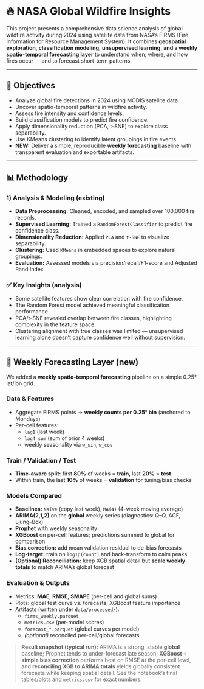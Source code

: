 # 🔥 NASA Global Wildfire Insights

This project presents a comprehensive data science analysis of global wildfire activity during 2024 using satellite data from NASA’s FIRMS (Fire Information for Resource Management System). It combines **geospatial exploration**, **classification modeling**, **unsupervised learning**, **and a weekly spatio-temporal forecasting layer** to understand when, where, and how fires occur — and to forecast short-term patterns.

---

## 📌 Objectives

- Analyze global fire detections in 2024 using MODIS satellite data.
- Uncover spatio-temporal patterns in wildfire activity.
- Assess fire intensity and confidence levels.
- Build classification models to predict fire confidence.
- Apply dimensionality reduction (PCA, t-SNE) to explore class separability.
- Use KMeans clustering to identify latent groupings in fire events.
- **NEW:** Deliver a simple, reproducible **weekly forecasting** baseline with transparent evaluation and exportable artifacts.

---

## 📊 Methodology

### 1) Analysis & Modeling (existing)
- **Data Preprocessing:** Cleaned, encoded, and sampled over 100,000 fire records.
- **Supervised Learning:** Trained a `RandomForestClassifier` to predict fire confidence class.
- **Dimensionality Reduction:** Applied `PCA` and `t-SNE` to visualize separability.
- **Clustering:** Used `KMeans` in embedded spaces to explore natural groupings.
- **Evaluation:** Assessed models via precision/recall/F1-score and Adjusted Rand Index.

### ✅ Key Insights (analysis)
- Some satellite features show clear correlation with fire confidence.
- The Random Forest model achieved meaningful classification performance.
- PCA/t-SNE revealed overlap between fire classes, highlighting complexity in the feature space.
- Clustering alignment with true classes was limited — unsupervised learning alone doesn’t capture confidence well without supervision.

---

## 🔮 Weekly Forecasting Layer (new)

We added a **weekly spatio-temporal forecasting** pipeline on a simple 0.25° lat/lon grid.

### Data & Features
- Aggregate FIRMS points → **weekly counts per 0.25° bin** (anchored to Mondays)
- Per-cell features:
  - `lag1` (last week)
  - `lag4_sum` (sum of prior 4 weeks)
  - weekly seasonality via `w_sin`, `w_cos`

### Train / Validation / Test
- **Time-aware split:** first **80%** of weeks = **train**, last **20%** = **test**
- Within train, the last **10%** of weeks = **validation** for tuning/bias checks

### Models Compared
- **Baselines:** `Naïve` (copy last week), `MA(4)` (4-week moving average)
- **ARIMA(2,1,2)** on the **global** weekly series (diagnostics: Q–Q, ACF, Ljung–Box)
- **Prophet** with weekly seasonality
- **XGBoost** on per-cell features; predictions summed to global for comparison
- **Bias correction:** add mean validation residual to de-bias forecasts
- **Log-target:** train on `log1p(count)` and back-transform to calm peaks
- **(Optional) Reconciliation:** keep XGB spatial detail but **scale weekly totals** to match ARIMA’s global forecast

### Evaluation & Outputs
- Metrics: **MAE**, **RMSE**, **SMAPE** (per-cell and global sums)
- Plots: global test curve vs. forecasts; XGBoost feature importance
- Artifacts (written under `data/processed/`):
  - `firms_weekly.parquet`
  - `metrics.csv` (per-model scores)
  - `forecast_*.parquet` (global curves per model)
  - *(optional)* reconciled per-cell/global forecasts

> **Result snapshot (typical run):** ARIMA is a strong, stable **global** baseline; Prophet tends to under-forecast late season; **XGBoost + simple bias correction** performs best on RMSE at the per-cell level, and **reconciling XGB to ARIMA totals** yields globally consistent forecasts while keeping spatial detail. See the notebook’s final tables/plots and `metrics.csv` for exact numbers.
